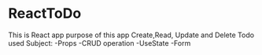 # ReactToDo
This is React app purpose of this app Create,Read, Update and Delete Todo
used Subject:
-Props
-CRUD operation
-UseState
-Form

